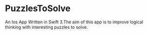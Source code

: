 # PuzzlesToSolve 
 An Ios App Written in Swift 3.The aim of this app is to improve logical thinking with interesting puzzles to solve.
    
